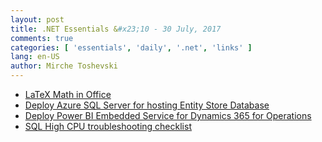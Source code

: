 ```yaml
---
layout: post
title: .NET Essentials &#x23;10 - 30 July, 2017
comments: true
categories: [ 'essentials', 'daily', '.net', 'links' ]
lang: en-US
author: Mirche Toshevski
---
```


- [LaTeX Math in Office](https://blogs.msdn.microsoft.com/murrays/2017/07/30/latex-math-in-office/)
- [Deploy Azure SQL Server for hosting Entity Store Database](https://blogs.msdn.microsoft.com/dynamicsaxbi/2017/07/29/deploy-azure-sql-server-for-hosting-entity-store-database/)
- [Deploy Power BI Embedded Service for Dynamics 365 for Operations](https://blogs.msdn.microsoft.com/dynamicsaxbi/2017/07/29/deploy-power-bi-embedded-service-for-dynamics-365-for-operations/)
- [SQL High CPU troubleshooting checklist](https://blogs.msdn.microsoft.com/docast/2017/07/30/sql-high-cpu-troubleshooting-checklist/)
